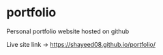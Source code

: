 # portfolio

Personal portfolio website hosted on github

Live site link -> https://shayeed08.github.io/portfolio/
